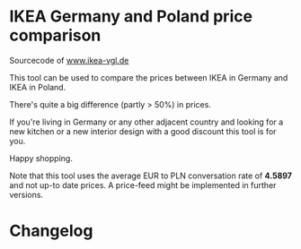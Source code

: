 # IKEA Germany and Poland price comparison

Sourcecode of www.ikea-vgl.de

This tool can be used to compare the prices between IKEA in Germany and IKEA in Poland.

There's quite a big difference (partly > 50%) in prices.

If you're living in Germany or any other adjacent country and looking for a new kitchen or a new interior design with a good discount this tool is for you.

Happy shopping.

Note that this tool uses the average EUR to PLN conversation rate of **4.5897** and not up-to date prices. A price-feed might be implemented in further versions.

# Changelog
